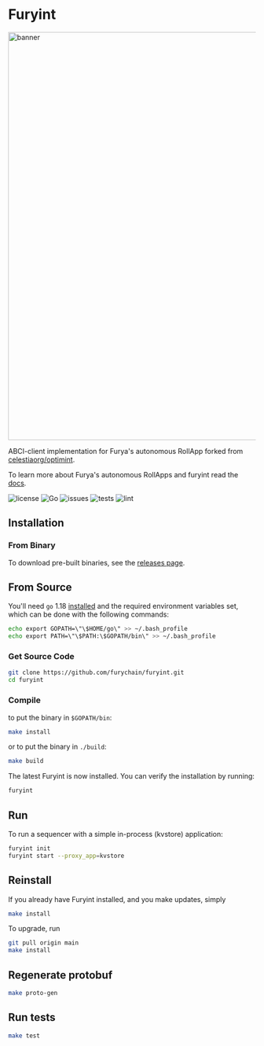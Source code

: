 # Furyint

<img src="docs/furyint.png" alt="banner" width="830"/>

ABCI-client implementation for Furya's autonomous RollApp forked from [celestiaorg/optimint](https://github.com/celestiaorg/optimint).

To learn more about Furya's autonomous RollApps and furyint read the [docs](https://docs.furya.xyz/learn/rollapps).

![license](https://img.shields.io/github/license/furychain/furyint)
![Go](https://img.shields.io/badge/go-1.18-blue.svg)
![issues](https://img.shields.io/github/issues/furychain/furyint)
![tests](https://github.com/furychain/furyint/actions/workflows/test.yml/badge.svg?branch=main)
![lint](https://github.com/furychain/furyint/actions/workflows/lint.yml/badge.svg?branch=main)

## Installation

### From Binary

To download pre-built binaries, see the [releases page](https://github.com/furychain/furyint/releases).

## From Source

You'll need `go` 1.18 [installed](https://golang.org/doc/install) and the required
environment variables set, which can be done with the following commands:

```sh
echo export GOPATH=\"\$HOME/go\" >> ~/.bash_profile
echo export PATH=\"\$PATH:\$GOPATH/bin\" >> ~/.bash_profile
```

### Get Source Code

```sh
git clone https://github.com/furychain/furyint.git
cd furyint
```

### Compile

to put the binary in `$GOPATH/bin`:

```sh
make install
```

or to put the binary in `./build`:

```sh
make build
```

The latest Furyint is now installed. You can verify the installation by
running:

```sh
furyint
```

## Run

To run a sequencer with a simple in-process (kvstore) application:

```sh
furyint init
furyint start --proxy_app=kvstore
```

## Reinstall

If you already have Furyint installed, and you make updates, simply

```sh
make install
```

To upgrade, run

```sh
git pull origin main
make install
```

## Regenerate protobuf

```sh
make proto-gen
```

## Run tests

```sh
make test
```
